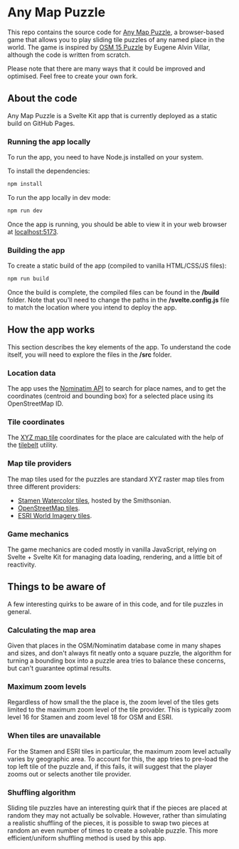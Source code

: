 # Any Map Puzzle
This repo contains the source code for [Any Map Puzzle](https://bothness.github.io/anymap), a browser-based game that allows you to play sliding tile puzzles of any named place in the world. The game is inspired by [OSM 15 Puzzle](https://seav.github.io/osm-15-puzzle/) by Eugene Alvin Villar, although the code is written from scratch.

Please note that there are many ways that it could be improved and optimised. Feel free to create your own fork.

## About the code
Any Map Puzzle is a Svelte Kit app that is currently deployed as a static build on GitHub Pages.

### Running the app locally
To run the app, you need to have Node.js installed on your system.

To install the dependencies:
```bash
npm install
```

To run the app locally in dev mode:
```bash
npm run dev
```

Once the app is running, you should be able to view it in your web browser at [localhost:5173](http://localhost:5173).

### Building the app
To create a static build of the app (compiled to vanilla HTML/CSS/JS files):
```bash
npm run build
```

Once the build is complete, the compiled files can be found in the **/build** folder. Note that you'll need to change the paths in the **/svelte.config.js** file to match the location where you intend to deploy the app.

## How the app works
This section describes the key elements of the app. To understand the code itself, you will need to explore the files in the **/src** folder.

### Location data
The app uses the [Nominatim API](https://nominatim.org/release-docs/latest/api/Overview/) to search for place names, and to get the coordinates (centroid and bounding box) for a selected place using its OpenStreetMap ID.

### Tile coordinates
The [XYZ map tile](https://en.wikipedia.org/wiki/Tiled_web_map) coordinates for the place are calculated with the help of the [tilebelt](https://github.com/mapbox/tilebelt) utility.

### Map tile providers
The map tiles used for the puzzles are standard XYZ raster map tiles from three different providers:

- [Stamen Watercolor tiles](https://watercolormaps.collection.cooperhewitt.org/), hosted by the Smithsonian.
- [OpenStreetMap tiles](https://wiki.openstreetmap.org/wiki/OpenStreetMap_Carto).
- [ESRI World Imagery tiles](https://www.arcgis.com/home/item.html?id=10df2279f9684e4a9f6a7f08febac2a9).

### Game mechanics
The game mechanics are coded mostly in vanilla JavaScript, relying on Svelte + Svelte Kit for managing data loading, rendering, and a little bit of reactivity.

## Things to be aware of
A few interesting quirks to be aware of in this code, and for tile puzzles in general.

### Calculating the map area
Given that places in the OSM/Nominatim database come in many shapes and sizes, and don't always fit neatly onto a square puzzle, the algorithm for turning a bounding box into a puzzle area tries to balance these concerns, but can't guarantee optimal results.

### Maximum zoom levels
Regardless of how small the the place is, the zoom level of the tiles gets limited to the maximum zoom level of the tile provider. This is typically zoom level 16 for Stamen and zoom level 18 for OSM and ESRI.

### When tiles are unavailable
For the Stamen and ESRI tiles in particular, the maximum zoom level actually varies by geographic area. To account for this, the app tries to pre-load the top left tile of the puzzle and, if this fails, it will suggest that the player zooms out or selects another tile provider.

### Shuffling algorithm
Sliding tile puzzles have an interesting quirk that if the pieces are placed at random they may not actually be solvable. However, rather than simulating a realistic shuffling of the pieces, it is possible to swap two pieces at random an even number of times to create a solvable puzzle. This more efficient/uniform shuffling method is used by this app.
